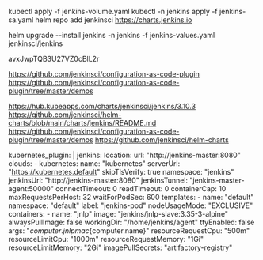kubectl apply -f jenkins-volume.yaml
kubectl -n jenkins apply -f jenkins-sa.yaml
helm repo add jenkinsci https://charts.jenkins.io

helm upgrade --install jenkins -n jenkins -f jenkins-values.yaml jenkinsci/jenkins



avxJwpTQB3U27VZ0cBlL2r

https://github.com/jenkinsci/configuration-as-code-plugin
https://github.com/jenkinsci/configuration-as-code-plugin/tree/master/demos



https://hub.kubeapps.com/charts/jenkinsci/jenkins/3.10.3
https://github.com/jenkinsci/helm-charts/blob/main/charts/jenkins/README.md
https://github.com/jenkinsci/configuration-as-code-plugin/tree/master/demos
https://github.com/jenkinsci/helm-charts




kubernetes_plugin: |
  jenkins:
    location:
      url: "http://jenkins-master:8080"
    clouds:
      - kubernetes:
           name: "kubernetes"
           serverUrl: "https://kubernetes.default"
           skipTlsVerify: true
           namespace: "jenkins"
           jenkinsUrl: "http://jenkins-master:8080"
           jenkinsTunnel: "jenkins-master-agent:50000"
           connectTimeout: 0
           readTimeout: 0
           containerCap: 10
           maxRequestsPerHost: 32
           waitForPodSec: 600
           templates:
             - name: "default"
                namespace: "default"
                label: "jenkins-pod"
                nodeUsageMode: "EXCLUSIVE"
                containers:
                  - name: "jnlp"
                     image: "jenkins/jnlp-slave:3.35-3-alpine"
                     alwaysPullImage: false
                     workingDir: "/home/jenkins/agent"
                     ttyEnabled: false
                     args: "${computer.jnlpmac}${computer.name}"
                     resourceRequestCpu: "500m"
                     resourceLimitCpu: "1000m"
                     resourceRequestMemory: "1Gi"
                     resourceLimitMemory: "2Gi"
                imagePullSecrets: "artifactory-registry"
